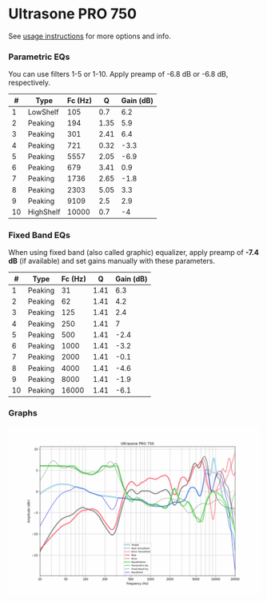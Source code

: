 # Ultrasone PRO 750
See [usage instructions](https://github.com/jaakkopasanen/AutoEq#usage) for more options and info.

### Parametric EQs
You can use filters 1-5 or 1-10. Apply preamp of -6.8 dB or -6.8 dB, respectively.

|   # | Type      |   Fc (Hz) |    Q |   Gain (dB) |
|-----|-----------|-----------|------|-------------|
|   1 | LowShelf  |       105 | 0.7  |         6.2 |
|   2 | Peaking   |       194 | 1.35 |         5.9 |
|   3 | Peaking   |       301 | 2.41 |         6.4 |
|   4 | Peaking   |       721 | 0.32 |        -3.3 |
|   5 | Peaking   |      5557 | 2.05 |        -6.9 |
|   6 | Peaking   |       679 | 3.41 |         0.9 |
|   7 | Peaking   |      1736 | 2.65 |        -1.8 |
|   8 | Peaking   |      2303 | 5.05 |         3.3 |
|   9 | Peaking   |      9109 | 2.5  |         2.9 |
|  10 | HighShelf |     10000 | 0.7  |        -4   |

### Fixed Band EQs
When using fixed band (also called graphic) equalizer, apply preamp of **-7.4 dB** (if available) and set gains manually with these parameters.

|   # | Type    |   Fc (Hz) |    Q |   Gain (dB) |
|-----|---------|-----------|------|-------------|
|   1 | Peaking |        31 | 1.41 |         6.3 |
|   2 | Peaking |        62 | 1.41 |         4.2 |
|   3 | Peaking |       125 | 1.41 |         2.4 |
|   4 | Peaking |       250 | 1.41 |         7   |
|   5 | Peaking |       500 | 1.41 |        -2.4 |
|   6 | Peaking |      1000 | 1.41 |        -3.2 |
|   7 | Peaking |      2000 | 1.41 |        -0.1 |
|   8 | Peaking |      4000 | 1.41 |        -4.6 |
|   9 | Peaking |      8000 | 1.41 |        -1.9 |
|  10 | Peaking |     16000 | 1.41 |        -6.1 |

### Graphs
![](./Ultrasone%20PRO%20750.png)
